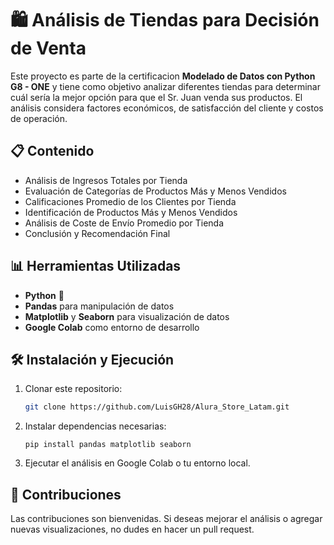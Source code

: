 # 🛍️ Análisis de Tiendas para Decisión de Venta

Este proyecto es parte de la certificacion **Modelado de Datos con Python G8 - ONE**  y tiene como objetivo analizar diferentes tiendas para determinar cuál sería la mejor opción para que el Sr. Juan venda sus productos.
El análisis considera factores económicos, de satisfacción del cliente y costos de operación.

## 📋 Contenido

- Análisis de Ingresos Totales por Tienda
- Evaluación de Categorías de Productos Más y Menos Vendidos
- Calificaciones Promedio de los Clientes por Tienda
- Identificación de Productos Más y Menos Vendidos
- Análisis de Coste de Envío Promedio por Tienda
- Conclusión y Recomendación Final

## 📊 Herramientas Utilizadas

- **Python** 🐍
- **Pandas** para manipulación de datos
- **Matplotlib** y **Seaborn** para visualización de datos
- **Google Colab** como entorno de desarrollo

## 🛠️ Instalación y Ejecución

1. Clonar este repositorio:

   ```bash
   git clone https://github.com/LuisGH28/Alura_Store_Latam.git
   ```
2. Instalar dependencias necesarias:

   ```
   pip install pandas matplotlib seaborn
   ```
3. Ejecutar el análisis en Google Colab o tu entorno local.

## 🤝 Contribuciones

Las contribuciones son bienvenidas. Si deseas mejorar el análisis o agregar nuevas visualizaciones, no dudes en hacer un pull request.
